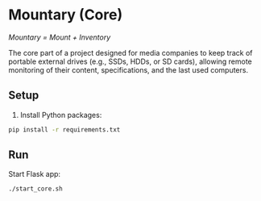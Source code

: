 # Mountary (Core)
_Mountary = Mount + Inventory_

The core part of a project designed for media companies to keep track of portable external drives (e.g., SSDs, HDDs, or SD cards), allowing remote monitoring of their content, specifications, and the last used computers.

## Setup

1. Install Python packages:
```bash
pip install -r requirements.txt
```

## Run

Start Flask app:
```bash
./start_core.sh
```
